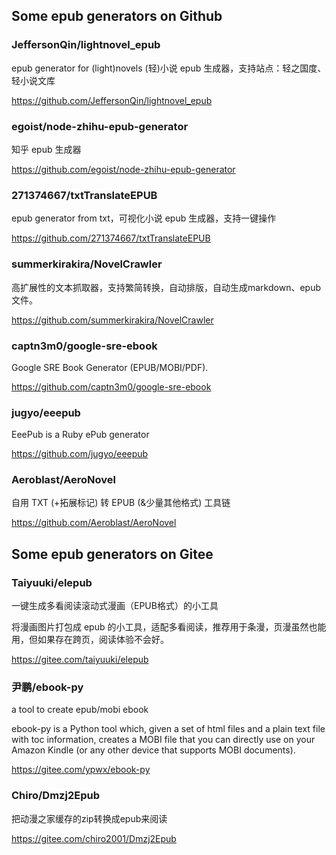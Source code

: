 ## Some epub generators on Github

### JeffersonQin/lightnovel_epub

epub generator for (light)novels (轻)小说 epub 生成器，支持站点：轻之国度、轻小说文库

https://github.com/JeffersonQin/lightnovel_epub

### egoist/node-zhihu-epub-generator

知乎 epub 生成器

https://github.com/egoist/node-zhihu-epub-generator

### 271374667/txtTranslateEPUB

epub generator from txt，可视化小说 epub 生成器，支持一键操作

https://github.com/271374667/txtTranslateEPUB

### summerkirakira/NovelCrawler

高扩展性的文本抓取器，支持繁简转换，自动排版，自动生成markdown、epub文件。

https://github.com/summerkirakira/NovelCrawler

### captn3m0/google-sre-ebook

Google SRE Book Generator (EPUB/MOBI/PDF).

https://github.com/captn3m0/google-sre-ebook

### jugyo/eeepub

EeePub is a Ruby ePub generator

https://github.com/jugyo/eeepub

###  Aeroblast/AeroNovel

自用 TXT (+拓展标记) 转 EPUB (&少量其他格式) 工具链

https://github.com/Aeroblast/AeroNovel

## Some epub generators on Gitee

### Taiyuuki/elepub

一键生成多看阅读滚动式漫画（EPUB格式）的小工具

将漫画图片打包成 epub 的小工具，适配多看阅读，推荐用于条漫，页漫虽然也能用，但如果存在跨页，阅读体验不会好。

https://gitee.com/taiyuuki/elepub

### 尹鹏/ebook-py

a tool to create epub/mobi ebook

ebook-py is a Python tool which, given a set of html files and a plain text file with toc information, creates a MOBI file that you can directly use on your Amazon Kindle (or any other device that supports MOBI documents).

https://gitee.com/ypwx/ebook-py

### Chiro/Dmzj2Epub

把动漫之家缓存的zip转换成epub来阅读

https://gitee.com/chiro2001/Dmzj2Epub
